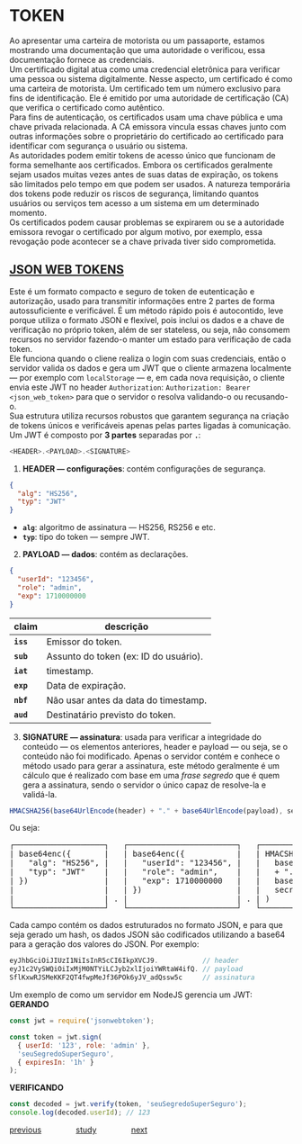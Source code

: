 # TOKEN
Ao apresentar uma carteira de motorista ou um passaporte, estamos mostrando uma documentação que uma autoridade o verificou, essa documentação fornece as credenciais.<br/>
Um certificado digital atua como uma credencial eletrônica para verificar uma pessoa ou sistema digitalmente. Nesse aspecto, um certificado é como uma carteira de motorista. Um certificado tem um número exclusivo para fins de identificação. Ele é emitido por uma autoridade de certificação (CA) que verifica o certificado como autêntico.<br/>
Para fins de autenticação, os certificados usam uma chave pública e uma chave privada relacionada. A CA emissora vincula essas chaves junto com outras informações sobre o proprietário do certificado ao certificado para identificar com segurança o usuário ou sistema.<br/>
As autoridades podem emitir tokens de acesso único que funcionam de forma semelhante aos certificados. Embora os certificados geralmente sejam usados ​​muitas vezes antes de suas datas de expiração, os tokens são limitados pelo tempo em que podem ser usados. A natureza temporária dos tokens pode reduzir os riscos de segurança, limitando quantos usuários ou serviços tem acesso a um sistema em um determinado momento.<br/>
Os certificados podem causar problemas se expirarem ou se a autoridade emissora revogar o certificado por algum motivo, por exemplo, essa revogação pode acontecer se a chave privada tiver sido comprometida.

## [JSON WEB TOKENS](https://jwt.io)
Este é um formato compacto e seguro de token de eutenticação e autorização, usado para transmitir informações entre 2 partes de forma autossuficiente e verificável. É um método rápido pois é autocontido, leve porque utiliza o formato JSON e flexível, pois inclui os dados e a chave de verificação no próprio token, além de ser stateless, ou seja, não consomem recursos no servidor fazendo-o manter um estado para verificação de cada token.<br/>
Ele funciona quando o cliene realiza o login com suas credenciais, então o servidor valida os dados e gera um JWT que o cliente armazena localmente — por exemplo com `localStorage` — e, em cada nova requisição, o cliente envia este JWT no header `Authorization`: `Authorization: Bearer <json_web_token>` para que o servidor o resolva validando-o ou recusando-o.<br/>
Sua estrutura utiliza recursos robustos que garantem segurança na criação de tokens únicos e verificáveis apenas pelas partes ligadas à comunicação. Um JWT é composto por **3 partes** separadas por **`.`**:
```js
<HEADER>.<PAYLOAD>.<SIGNATURE>
```

1. **HEADER — configurações**: contém configurações de segurança.
```json
{
  "alg": "HS256",
  "typ": "JWT"
}
```
- **`alg`**: algoritmo de assinatura — HS256, RS256 e etc.
- **`typ`**: tipo do token — sempre JWT.

2. **PAYLOAD — dados**: contém as declarações.
```json
{
  "userId": "123456",
  "role": "admin",
  "exp": 1710000000
}
```
| claim     | descrição                             |
| --------- | ------------------------------------- |
| **`iss`** | Emissor do token.                     |
| **`sub`** | Assunto do token (ex: ID do usuário). |
| **`iat`** | timestamp.                            |
| **`exp`** | Data de expiração.                    |
| **`nbf`** | Não usar antes da data do timestamp.  |
| **`aud`** | Destinatário previsto do token.       |

3. **SIGNATURE — assinatura**: usada para verificar a integridade do conteúdo — os elementos anteriores, header e payload — ou seja, se o conteúdo não foi modificado. Apenas o servidor contém e conhece o método usado para gerar a assinatura, este método geralmente é um cálculo que é realizado com base em uma *frase segredo* que é quem gera a assinatura, sendo o servidor o único capaz de resolve-la e validá-la.
```js
HMACSHA256(base64UrlEncode(header) + "." + base64UrlEncode(payload), secretKey)
```

Ou seja:
<pre>
┌───────────────────┐   ┌───────────────────────┐   ┌─────────────────────────────┐
| base64enc({       |   | base64enc({           |   | HMACSHA256(                 |
|   "alg": "HS256", |   |   "userId": "123456", |   |   base64UrlEncode(header)   |
|   "typ": "JWT"    |   |   "role": "admin",    |   |   + "." +                   |
| })                |   |   "exp": 1710000000   |   |   base64UrlEncode(payload), |
|                   |   | })                    |   |   secretKey                 |
|                   | . |                       | . | )                           |
└───────────────────┘   └───────────────────────┘   └─────────────────────────────┘
</pre>

Cada campo contém os dados estruturados no formato JSON, e para que seja gerado um hash, os dados JSON são codificados utilizando a base64 para a geração dos valores do JSON. Por exemplo:
```cpp
eyJhbGciOiJIUzI1NiIsInR5cCI6IkpXVCJ9.           // header
eyJ1c2VySWQiOiIxMjM0NTYiLCJyb2xlIjoiYWRtaW4ifQ. // payload
SflKxwRJSMeKKF2QT4fwpMeJf36POk6yJV_adQssw5c     // assinatura
```

Um exemplo de como um servidor em NodeJS gerencia um JWT:
**GERANDO**
```js
const jwt = require('jsonwebtoken');

const token = jwt.sign(
  { userId: '123', role: 'admin' },
  'seuSegredoSuperSeguro',
  { expiresIn: '1h' }
);
```

**VERIFICANDO**
```js
const decoded = jwt.verify(token, 'seuSegredoSuperSeguro');
console.log(decoded.userId); // 123
```

<a href="https://github.com/raphaelkaique1/study/blob/main/5-desenvolvimento_web/5.4-seguranca_autenticacao_e_autorizacao/oauth2.md">previous</a>⠀⠀⠀⠀⠀⠀<a href="https://github.com/raphaelkaique1/study#seguranca_autenticacao_e_autorizacao">study</a>⠀⠀⠀⠀⠀⠀<a href="https://github.com/raphaelkaique1/study/blob/main/5-desenvolvimento_web/5.4-seguranca_autenticacao_e_autorizacao/owasp_top_10.md">next</a>
